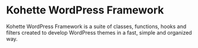 # Kohette WordPress Framework
Kohette WordPress Framework is a suite of classes, functions, hooks and filters created to develop WordPress themes in a fast, simple and organized way. 
